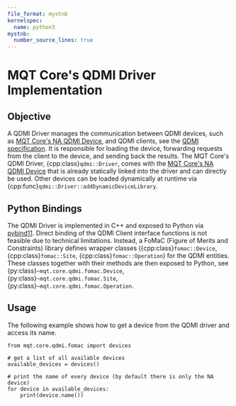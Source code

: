 ```yaml
---
file_format: mystnb
kernelspec:
  name: python3
mystnb:
  number_source_lines: true
---
```


# MQT Core's QDMI Driver Implementation

## Objective

A QDMI Driver manages the communication between QDMI devices, such as [MQT Core's NA QDMI Device](na_device.md), and QDMI clients, see the [QDMI specification](https://munich-quantum-software-stack.github.io/QDMI/).
It is responsible for loading the device, forwarding requests from the client to the device, and sending back the results.
The MQT Core's QDMI Driver, {cpp:class}`qdmi::Driver`, comes with the [MQT Core's NA QDMI Device](na_device.md) that is already statically linked into the driver and can directly be used.
Other devices can be loaded dynamically at runtime via {cpp:func}`qdmi::Driver::addDynamicDeviceLibrary`.

## Python Bindings

The QDMI Driver is implemented in C++ and exposed to Python via [pybind11](https://pybind11.readthedocs.io).
Direct binding of the QDMI Client interface functions is not feasible due to technical limitations.
Instead, a FoMaC (Figure of Merits and Constraints) library defines wrapper classes ({cpp:class}`fomac::Device`, {cpp:class}`fomac::Site`, {cpp:class}`fomac::Operation`) for the QDMI entities.
These classes together with their methods are then exposed to Python, see {py:class}`~mqt.core.qdmi.fomac.Device`, {py:class}`~mqt.core.qdmi.fomac.Site`, {py:class}`~mqt.core.qdmi.fomac.Operation`.

## Usage

The following example shows how to get a device from the QDMI driver and access its name.

```{code-cell} ipython3
from mqt.core.qdmi.fomac import devices

# get a list of all available devices
available_devices = devices()

# print the name of every device (by default there is only the NA device)
for device in available_devices:
    print(device.name())
```
